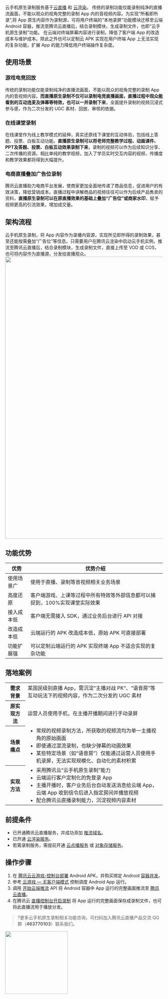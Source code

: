 云手机原生录制服务基于[云直播](https://cloud.tencent.com/document/product/267/46215) 和 [云渲染](https://cloud.tencent.com/document/product/1162/65422#7b5a45de-04c2-4cfc-8fcb-70bcc947a54f)。
传统的录制功能仅能录制纯净的直播流画面，不能以观众的视角完整的录制 App 内的音视频内容。为实现“所看即所录”,将 App 原生内容作为录制源，可将用户终端的“本地录屏”功能模块迁移至云端 Android 容器，推流至腾讯云直播后，结合录制模块，生成录制文件，也即“云手机原生录制”功能。
在云端对终端屏幕内容进行录制，降低了客户端 App 的改造成本与维护成本。除此之外也可以定制云 APK 实现在用户终端 App 上无法实现的复杂功能，扩展 App 的能力降低用户终端操作复杂度。

## 使用场景 

### 游戏电竞回放
传统的录制功能仅能录制纯净的直播流画面，不能以观众的视角完整的录制 App 内的音视频内容。**而直播原生录制不仅可以录制电竞直播画面，直播过程中观众能看到的互动连麦及弹幕等特效，也可以一并录制下来**，全面提升录制的视频沉浸式参与感，作为二次分发的 UGC 素材、回放、审核的依据。

### 在线课堂录制
在线课堂作为线上教学模式的延伸，真实还原线下课堂的互动体验，包括线上答题、投票、白板互动功能。**直播原生录制可以将老师完整教学过程、动画课件、PPT及答题、投票、白板互动效果录制下来**，录制的视频可以作为后续知识分享、二次传播的资源。相比单纯的教学视频，加入了学员实时交互内容的视频，传播度和教学效果都将得到大幅提升。

### 电商直播叠加广告位录制
腾讯云直播助力电商平台发展，使商家更加全面地传递了商品信息，促进用户的有效决策，降低营销成本。直播过程中讲解商品的视频往往可以作为后续产品售卖的资料，**直播原生录制可以在原直播效果的基础上叠加“广告位”或商家水印**，赋予视频更高的引流效果，增加成交量。


## 架构流程

云手机原生录制，将 App 内容作为录播内容源，实现所见即所得的录制效果，甚至还能按需叠加“广告位”等信息。只需要用户在腾讯云渲染中启动云手机实例，推流至腾讯云直播后，结合录制模块，生成录制文件，直接上传至 VOD 或 COS，也可将内容作为直播源，分发给直播观众。 
<img src="https://qcloudimg.tencent-cloud.cn/raw/34bda645ca440511d5bfaf47ab17edbd.png" width=900px>

## 功能优势

| 优势 | 优势介绍 | 
|---------|---------|
| 使用场景广 | 使用于直播、录制等音视频相关业务场景 | 
| 高度还原 | 客户端游戏、上课等过程中所有特效等外部信息都可以捕捉到，100%实现课堂实际效果 | 
| 接入成本低 | 客户端无需接入 SDK，通过业务后台进行 API 对接 | 
| 改造成本低 | 云端运行的 APK 改造成本低，原始 APK 可直接部署 | 
| 功能扩展强 | 可以定制云端运行的 APK 实现终端 App 不适合实现的复杂功能 | 


## 落地案例

<table>
<tr>
<th>需求背景</th>
<td>某国民级别直播 App，需沉淀“主播对战 PK“、“语音房”等互动玩法下的视频内容，作为二次分发的 UGC 素材</td>
</tr>
<tr>
<th>原实现方法</th>
<td>运营人员使用手机，在主播开播期间进行手动录屏</td>
</tr>
<tr>
<th>场景痛点</th>
<td><ul style="margin:0">
		<li>常规的视频录制方法，所获取的视频流均为单一主播视角的原始画面</li>
		<li>即使通过混流录制，也缺少弹幕的动画效果</li>
		<li>某些特定场景（如“语音房”）仅能通过运营人员使用手机录屏，无法实现规模化、自动化的素材积累</li>
</ul></td>
</tr>
<tr>
<th>实现方法</th>
<td><ul style="margin:0">
		<li>采用腾讯云“云手机原生录制”能力</li>
		<li>云端运行客户定制化的免登录 App</li>
		<li>主播开播时，客户业务后台自动发送消息给云端 App，云端 App 收到信令后进入指定房间并播放视频</li>
		<li>配合腾讯云直播录制能力，沉淀视频内容素材</li>
</ul></td>
</tr>
</table>


## 前提条件
- 已开通腾讯云直播服务，并成功添加 [推流域名](https://cloud.tencent.com/document/product/267/20381)。
- 已开通 [云渲染服务](https://cloud.tencent.com/document/product/1162)。
- 若需录制服务，需提前开通 [云点播服务](https://cloud.tencent.com/document/product/266/8757#.E6.AD.A5.E9.AA.A41.EF.BC.9A.E5.BC.80.E9.80.9A.E4.BA.91.E7.82.B9.E6.92.AD) 或 [对象存储服务](https://cloud.tencent.com/document/product/436/38484)。


## **操作步骤**

1. 在 [腾讯云云游戏-控制台部署](https://cloud.tencent.com/document/product/1162/64896) Android APK，并购买绑定 Android [容器并发](https://cloud.tencent.com/document/product/1162/64889)。
2. 参考[ 云游戏 — 无客户端模式](https://cloud.tencent.com/document/product/1162/65422#7b5a45de-04c2-4cfc-8fcb-70bcc947a54f) 控制调度 Android App 运行。
3. 调用 [开始云端推流](https://cloud.tencent.com/document/product/1162/67868)  API 将 Android 容器中 App 运行的完整画面推流至 [腾讯云直播](https://cloud.tencent.com/document/product/267)。
4. 在腾讯云 [直播控制台开启录制](https://cloud.tencent.com/document/product/267/32739) 将 App 运行的完整画面保存成录制文件，也可将此直播流用于播放分发。


>?更多云手机原生录制相关功能咨询，可扫码加入腾讯云直播产品交流 QQ 群（**463770103**）联系我们。
<img src="https://qcloudimg.tencent-cloud.cn/raw/efbfd4a5fd5af79991dd7a7a954c51fd.png" width=200px>
